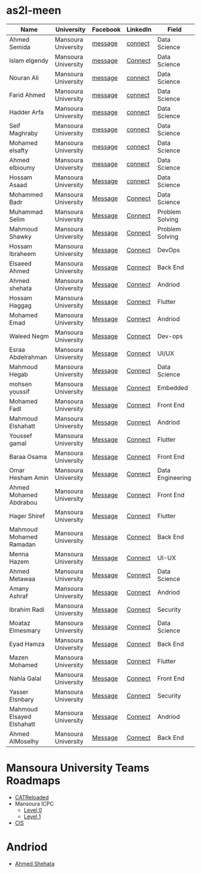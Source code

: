 # as2l-meen
|Name|University|Facebook|LinkedIn|Field|
|----|----------|--------|--------|-----|
|Ahmed Semida|Mansoura University|[message](https://www.facebook.com/ahmed.simeda)|[connect](https://www.linkedin.com/in/ahmed-simeda)|Data Science|
|Islam elgendy|Mansoura University|[message](https://www.facebook.com/profile.php?id=10007991242270)|[Connect](https://www.linkedin.com/in/islammelgendy)|Data Science| 
|Nouran Ali|Mansoura University|[message](https://www.facebook.com/noran.ali.33)|[connect](https://www.linkedin.com/in/nouranali)|Data Science|
|Farid Ahmed|Mansoura University|[message](https://www.facebook.com/doubleFarid)|[connect](https://www.linkedin.com/in/faridsharaf)|Data Science|
|Hadder Arfa|Mansoura University|[message](https://www.facebook.com/Hadeer108.Arafa)|[connect](https://www.linkedin.com/in/hadeer-arafa)|Data Science|
|Seif Maghraby|Mansoura University|[message](https://m.facebook.com/saifaleslam1219)|[connect](https://www.linkedin.com/in/seif-maghraby)|Data Science|
|Mohamed elsafty|Mansoura University|[message](https://www.facebook.com/profile.php?id=100009625783538)|[connect](https://www.linkedin.com/in/mohamedelsafty)|Data Science|
|Ahmed elbioumy|Mansoura University|[message](https://www.facebook.com/ahmed.elbaioumy.1)|[connect](https://www.linkedin.com/in/ahmed-khaled-2bb212233)|Data Science|
|Hossam Asaad|Mansoura University|[Message](https://www.facebook.com/HossAmAsaad10)|[connect](https://www.linkedin.com/in/hossamasaad10)|Data Science|
|Mohammed Badr|Mansoura University|[Message](https://www.facebook.com/MoB2dr)|[Connect](https://www.linkedin.com/in/mohamed-badr-921aa91b2)|Data Science|
|Muhammad Selim|Mansoura University|[Message](https://www.facebook.com/mohamad.selim.52)|[Connect](https://www.linkedin.com/in/m-20x)|Problem Solving|
|Mahmoud Shawky|Mansoura University|[Message](https://www.facebook.com/profile.php?id=100003364435613)|[Connect](https://www.linkedin.com/in/mahmoudshawkyy)|Problem Solving|
|Hossam Ibraheem|Mansoura University|[Message](https://www.facebook.com/hossamibraheem333)|[Connect](https://www.linkedin.com/in/hossamibraheem/)|DevOps|
|Elsaeed Ahmed |Mansoura University|[Message](facebook.com/elsaeed.ahmed.54)|[Connect](https://www.linkedin.com/in/elsaeed-ahmed)|Back End|
|Ahmed shehata |Mansoura University|[Message](https://www.facebook.com/A.4e7ata )|[Connect](https://www.linkedin.com/in/ahmed-she7ata)|Andriod|
|Hossam Haggag |Mansoura University|[Message](https://www.facebook.com/hoshos.hagag/)|[Connect](https://www.linkedin.com/in/hossam-haggag-42b637154/)|Flutter|
|Mohamed Emad|Mansoura University|[Message](https://www.facebook.com/Mohamed20Emad02)|[Connect](https://www.linkedin.com/in/mohamed-emad-184782209/)|Andriod|
|Waleed Negm|Mansoura University|[Message](https://www.facebook.com/waleed.negm.585)|[Connect](https://www.linkedin.com/in/waleed-negm)|Dev-ops|
|Esraa Abdelrahman |Mansoura University|[Message](https://web.facebook.com/esraa.abdo.77715)|[Connect](https://www.linkedin.com/in/esraa-abdelrahman/)|UI/UX|
|Mahmoud Hegab|Mansoura University|[Message](https://www.facebook.com/MahMoud0Hegab)|[Connect](https://www.linkedin.com/in/mahmoudhegab/)|Data Science|
|mohsen youssif |Mansoura University|[Message](https://www.facebook.com/MOHSEN.YOUSSEF.524)|[Connect](https://www.linkedin.com/in/mohsen-youssif-bb4198193/)|Embedded|
|Mohamed Fadl |Mansoura University|[Message](Facebook.com/FADL285)|[Connect](LinkedIn.com/in/FADL285)|Front End|
|Mahmoud Elshahatt|Mansoura University|[Message](https://www.facebook.com/profile.php?id=100025318779234)|[Connect](https://www.linkedin.com/in/mahmoudelshahatt/)|Andriod|
|Youssef gamal |Mansoura University|[Message](https://www.facebook.com/joyoussef.jo)|[Connect](https://www.linkedin.com/in/youssef-gamal-ab59b0182)|Flutter|
|Baraa Osama |Mansoura University|[Message](https://www.facebook.com/baraa.osama.52)|[Connect](https://www.linkedin.com/in/baraa-osama-619754200)|Front End|
|Omar Hesham Amin |Mansoura University|[Message](https://www.facebook.com/omar.hesham.5074)|[Connect](https://www.linkedin.com/in/omaramin960)|Data Engineering|
|Ahmed Mohamed Abdrabou|Mansoura University|[Message](https://www.facebook.com/ahead.abdrabou/)|[Connect](https://www.linkedin.com/in/ahmed-abdrabou-3446911b9/)|Front End|
|Hager Shiref|Mansoura University|[Message](https://www.facebook.com/profile.php?id=100004334010226)|[Connect](https://www.linkedin.com/in/hager-shiref)|Flutter|
|Mahmoud Mohamed Ramadan|Mansoura University|[Message](https://www.facebook.com/mahmoudmohamedramadan496/)|[Connect](https://www.linkedin.com/mwlite/in/mahmoudmohamedramadan)|Back End|
|Menna Hazem |Mansoura University|[Message](https://www.facebook.com/menna.hazeim)|[Connect](https://www.linkedin.com/in/menna-hazem-555447185)|UI-UX|
|Ahmed Metawaa|Mansoura University|[Message](https://www.facebook.com/Mtawa3)|[Connect](https://www.linkedin.com/in/ahmed-metawaa)|Data Science|
|Amany Ashraf |Mansoura University|[Message](https://www.facebook.com/Amany.AHZ)|[Connect](https://www.linkedin.com/in/amany-ashraf-hosni)|Andriod|
|Ibrahim Radi|Mansoura University|[Message](https://www.facebook.com/ibraradi9)|[Connect](https://www.linkedin.com/in/ibraradi9/)|Security|
|Moataz Elmesmary|Mansoura University|[Message](https://www.facebook.com/MoatazElmesmary)|[Connect](https://www.linkedin.com/in/moatazelmesmary/)|Data Science|
|Eyad Hamza |Mansoura University|[Message](https://www.facebook.com/eyad.hamza.1 )|[Connect](https://www.linkedin.com/in/eyadhamza)|Back End|
|Mazen Mohamed |Mansoura University|[Message](https://www.facebook.com/MaZenn.mo7amed)|[Connect](https://www.linkedin.com/in/mazen-mohamed0)|Flutter|
|Nahla Galal|Mansoura University|[Message](https://www.facebook.com/NhlaaGalal/)|[Connect](https://www.linkedin.com/in/nahla-galal/)|Front End|
|Yasser Elsnbary|Mansoura University|[Message](https://www.facebook.com/yaseerelsnbary)|[Connect](https://www.linkedin.com/in/yasserelsnbary/)|Security|
|Mahmoud Elsayed Elshahatt|Mansoura University|[Message](https://www.facebook.com/profile.php?id=100025318779234)|[Connect](https://www.linkedin.com/in/mahmoudelshahatt/)|Andriod|
|Ahmed AlMoselhy|Mansoura University|[Message](https://www.facebook.com/ahmedhanislm)|[Connect](https://www.linkedin.com/in/ahmedalmoselhyslm/)|Back End|

# Mansoura University Teams Roadmaps 
* [CATReloaded](https://github.com/CATReloaded/CATReloaded-Circles-Roadmaps-2022)
* Mansoura ICPC 
  * [Level 0](https://docs.google.com/spreadsheets/d/1nwNw03gRP87ni7-ZH3JJsMGa9bt3URNLGe_osv8zdtM/edit?fbclid=IwAR3yEWANBolxq511nG7ZGuSLgA5535XTUc8nYIUG_mntN99E_aEWG9JZuZc#gid=0)
  * [Level 1](https://docs.google.com/spreadsheets/d/1lspiEG_XNOeVcMcAl1cpJ3aBldEKkmedVQ-eEdI28sE/edit?fbclid=IwAR1W-kR6bIoAJNgI8Vwz4vJayIkiRe9Y7P45mVFlkoLt175uNkV0KGdLCMg#gid=0)
* [CIS](https://github.com/CIS-Team?fbclid=IwAR0mneYJ0t6ejibdvGh4oo3LMsAE13qr1C1I7gUyLlO4MzqWCDt9oVAsCl0)
# Andriod
* [Ahmed Shehata](https://github.com/ahmed-shehataa/Android-Roadmap?fbclid=IwAR2MFfkPZklBBAJZRSs9rxrQLRoRv4eqVL7R4i6p-_AVDRTAqKm6uCISCkE)
